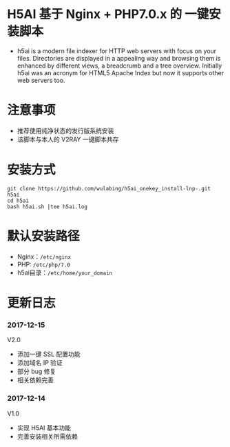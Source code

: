 # H5AI 基于 Nginx + PHP7.0.x 的 一键安装脚本

* h5ai is a modern file indexer for HTTP web servers with focus on your files. Directories are displayed in a appealing way and browsing them is enhanced by different views, a breadcrumb and a tree overview. Initially h5ai was an acronym for HTML5 Apache Index but now it supports other web servers too.

# 注意事项
* 推荐使用纯净状态的发行版系统安装
* 该脚本与本人的 V2RAY 一键脚本共存

# 安装方式

```
git clone https://github.com/wulabing/h5ai_onekey_install-lnp-.git h5ai
cd h5ai
bash h5ai.sh |tee h5ai.log
```
# 默认安装路径

* Nginx：`/etc/nginx`
* PHP: `/etc/php/7.0`
* h5ai目录：`/etc/home/your_domain`

# 更新日志
### 2017-12-15
V2.0
* 添加一键 SSL 配置功能
* 添加域名 IP 验证
* 部分 bug 修复
* 相关依赖完善
### 2017-12-14
V1.0
* 实现 H5AI 基本功能
* 完善安装相关所需依赖

